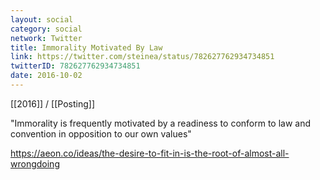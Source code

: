 ```yaml
---
layout: social
category: social
network: Twitter
title: Immorality Motivated By Law
link: https://twitter.com/steinea/status/782627762934734851
twitterID: 782627762934734851
date: 2016-10-02
---
```


[[2016]] / [[Posting]]

"Immorality is frequently motivated by a readiness to conform to law and convention in opposition to our own values"

<https://aeon.co/ideas/the-desire-to-fit-in-is-the-root-of-almost-all-wrongdoing>
